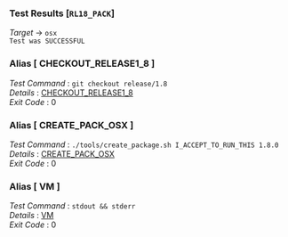 ### Test Results [`RL18_PACK`]   
*Target* -> `osx`   
`Test was SUCCESSFUL`

### Alias [ CHECKOUT_RELEASE1_8 ]   
*Test Command* : `git checkout release/1.8`   
*Details*      : [CHECKOUT_RELEASE1_8](https://github.com/CCRobot/TestResults/blob/20180105T222847RL18_PACK/CHECKOUT_RELEASE1_8_0.md)   
*Exit Code*    : 0   

   
### Alias [ CREATE_PACK_OSX ]   
*Test Command* : `./tools/create_package.sh I_ACCEPT_TO_RUN_THIS 1.8.0`   
*Details*      : [CREATE_PACK_OSX](https://github.com/CCRobot/TestResults/blob/20180105T222847RL18_PACK/CREATE_PACK_OSX_1.md)   
*Exit Code*    : 0   

   
### Alias [ VM ]   
*Test Command* : `stdout && stderr`   
*Details*      : [VM](https://github.com/CCRobot/TestResults/blob/20180105T222847RL18_PACK/VM_2.md)   
*Exit Code*    : 0   

   
